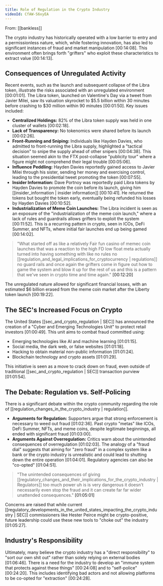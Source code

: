 ```yaml
---
title: Role of Regulation in the Crypto Industry
videoId: CfAW-S6xyEA
---
```


From: [[bankless]] <br/> 

The crypto industry has historically operated with a low barrier to entry and a permissionless nature, which, while fostering innovation, has also led to significant instances of fraud and market manipulation <a class="yt-timestamp" data-t="00:14:08">[00:14:08]</a>. This environment often brings forth "grifters" who exploit these characteristics to extract value <a class="yt-timestamp" data-t="00:14:13">[00:14:13]</a>.

## Consequences of Unregulated Activity

Recent events, such as the launch and subsequent collapse of the Libra token, illustrate the risks associated with an unregulated environment <a class="yt-timestamp" data-t="00:01:01">[00:01:01]</a>. The Libra token, launched on Valentine's Day via a tweet from Javier Milei, saw its valuation skyrocket to $5.5 billion within 30 minutes before crashing to $30 million within 90 minutes <a class="yt-timestamp" data-t="00:01:50">[00:01:50]</a>. Key issues included:
*   **Centralized Holdings:** 82% of the Libra token supply was held in one cluster of wallets <a class="yt-timestamp" data-t="00:02:18">[00:02:18]</a>.
*   **Lack of Transparency:** No tokenomics were shared before its launch <a class="yt-timestamp" data-t="00:02:26">[00:02:26]</a>.
*   **Front-Running and Sniping:** Individuals like Hayden Davies, who admitted to front-running the Libra supply, highlighted a "tactical decision" to snipe the supply ahead of other snipers <a class="yt-timestamp" data-t="00:04:38">[00:04:38]</a>. This situation seemed akin to the FTX post-collapse "publicity tour" where a figure might not comprehend their legal trouble <a class="yt-timestamp" data-t="00:05:06">[00:05:06]</a>.
*   **Influence Peddling:** Hayden Davies reportedly gained access to Javier Milei through his sister, sending her money and exercising control, leading to the presidential tweet promoting the token <a class="yt-timestamp" data-t="00:07:55">[00:07:55]</a>.
*   **Insider Information:** Dave Portnoy was reportedly paid Libra tokens by Hayden Davies to promote the coin before its launch, giving him [[insider_information | insider information]] <a class="yt-timestamp" data-t="00:10:41">[00:10:41]</a>. He returned the tokens but bought the token early, eventually being refunded his losses by Hayden Davies <a class="yt-timestamp" data-t="00:10:52">[00:10:52]</a>.
*   **Industrialization of Meme Coin Launches:** The Libra incident is seen as an exposure of the "industrialization of the meme coin launch," where a lack of rules and guardrails allows grifters to exploit the system <a class="yt-timestamp" data-t="00:11:52">[00:11:52]</a>. This is a recurring pattern in crypto, seen in ICOs, DeFi Summer, and NFTs, where initial fair launches end up being gamed <a class="yt-timestamp" data-t="00:14:02">[00:14:02]</a>.

> "What started off as like a relatively Fair fun casino of memec coin launches that was a reaction to the high FD low float meta actually turned into having something with like no rules no [[regulation_and_legal_implications_for_cryptocurrency | regulations]] no guard rails and once again the grifters come in figure out how to game the system and blow it up for the rest of us and this is a pattern that we've seen in crypto time and time again." <a class="yt-timestamp" data-t="00:12:20">[00:12:20]</a>

The unregulated nature allowed for significant financial losses, with an estimated $6 billion erased from the meme coin market after the Liberty token launch <a class="yt-timestamp" data-t="00:19:22">[00:19:22]</a>.

## The SEC's Increased Focus on Crypto

The United States [[sec_and_crypto_regulation | SEC]] has announced the creation of a "Cyber and Emerging Technologies Unit" to protect retail investors <a class="yt-timestamp" data-t="01:00:49">[01:00:49]</a>. This unit aims to combat fraud committed using:
*   Emerging technologies like AI and machine learning <a class="yt-timestamp" data-t="01:01:15">[01:01:15]</a>.
*   Social media, the dark web, or false websites <a class="yt-timestamp" data-t="01:01:18">[01:01:18]</a>.
*   Hacking to obtain material non-public information <a class="yt-timestamp" data-t="01:01:24">[01:01:24]</a>.
*   Blockchain technology and crypto assets <a class="yt-timestamp" data-t="01:01:29">[01:01:29]</a>.

This initiative is seen as a move to crack down on fraud, even outside of traditional [[sec_and_crypto_regulation | SEC]] transaction purview <a class="yt-timestamp" data-t="01:01:54">[01:01:54]</a>.

## The Debate: Regulation vs. Self-Policing

There is a significant debate within the crypto community regarding the role of [[regulation_changes_in_the_crypto_industry | regulation]].
*   **Arguments for Regulation:** Supporters argue that strong enforcement is necessary to weed out fraud <a class="yt-timestamp" data-t="01:02:36">[01:02:36]</a>. Past crypto "metas" like ICOs, DeFi Summer, NFTs, and meme coins, despite legitimate beginnings, all ended with significant fraud <a class="yt-timestamp" data-t="01:03:00">[01:03:00]</a>.
*   **Arguments Against Overregulation:** Critics warn about the unintended consequences of overregulation <a class="yt-timestamp" data-t="01:02:03">[01:02:03]</a>. The analogy of a "fraud dial" suggests that aiming for "zero fraud" in a complex system like a bank or the crypto industry is unrealistic and could lead to shutting down the entire operation <a class="yt-timestamp" data-t="01:04:01">[01:04:01]</a>. Regulatory agencies can also be "co-opted" <a class="yt-timestamp" data-t="01:04:51">[01:04:51]</a>.

> "The unintended consequences of giving [[regulatory_changes_and_their_implications_for_the_crypto_industry | Regulators]] too much power uh is is very dangerous it doesn't necessarily even stop the fraud and it can create far far wider unattended consequences." <a class="yt-timestamp" data-t="01:05:01">[01:05:01]</a>

Concerns are raised that while current [[regulatory_developments_in_the_united_states_impacting_the_crypto_industry | SEC]] commissioners like Hester Peirce might be crypto-positive, future leadership could use these new tools to "choke out" the industry <a class="yt-timestamp" data-t="01:05:27">[01:05:27]</a>.

## Industry's Responsibility

Ultimately, many believe the crypto industry has a "direct responsibility" to "sort our own shit out" rather than solely relying on external bodies <a class="yt-timestamp" data-t="01:06:46">[01:06:46]</a>. There is a need for the industry to develop an "immune system that protects against these things" <a class="yt-timestamp" data-t="00:24:08">[00:24:08]</a> and to "self-police" <a class="yt-timestamp" data-t="00:24:20">[00:24:20]</a>. This includes identifying bad actors and not allowing platforms to be co-opted for "extraction" <a class="yt-timestamp" data-t="00:24:28">[00:24:28]</a>.
